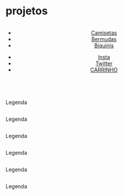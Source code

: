 # projetos
 <html lang="pt-br">
<head>
    <meta charset="UTF-8">
    <meta http-equiv="X-UA-Compatible" content="IE=edge">
    <meta name="viewport" content="width=device-width, initial-scale=1.0">
    <title>Lojinha</title>
    <link rel="shortcut icon" href="favicon.ico" type="image/x-icon">
    <link rel="stylesheet" href="./css/style.css">
</head>
<body>
    <header>
        <a href="" class="logo"><img src="./img/logo.png" alt=""></a>
        <nav>
            <ul>
                <li><a href="">Camisetas</a></li>
                <li><a href="">Bermudas</a></li>
                <li><a href="">Biquinis</a></li>
            </ul>
        </nav>
        <nav>
            <ul>
                <li><a href="">Insta</a></li>
                <li><a href="">Twitter</a></li>
                <li><a href="">CARRINHO</a></li>
            </ul>
        </nav>
    </header>
    <section class="produtos">
            <div>
                <img src="img/blusa.jpg" alt="">
                <p>Legenda</p>
            </div>
            <div>
                <img src="img/blusa6.jpg" alt="">
                <p>Legenda</p>
            </div>
            <div>
                <img src="img/blusa2.jpg" alt="">
                <p>Legenda</p>
            </div>
            <div>
                <img src="img/blusa3.jpg" alt="">
                <p>Legenda</p>
            </div>
            <div>
                <img src="img/blusa4.jpg" alt="">
                <p>Legenda</p>
            </div>
            <div>
                <img src="img/blusa5.jpg" alt="">
                <p>Legenda</p>
            </div>
    </section>
    <aside>
    </aside>
    <footer>
    </footer>
</body>
</html>
